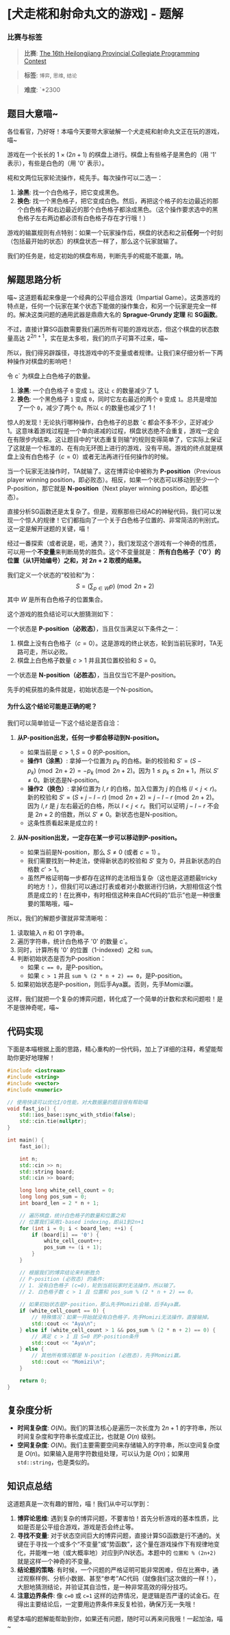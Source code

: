 # [犬走椛和射命丸文的游戏] - 题解

### 比赛与标签
> **比赛**: [The 16th Heilongjiang Provincial Collegiate Programming Contest](https://ac.nowcoder.com/acm/contest/33540)

> **标签**: `博弈`, `思维`, `结论`

> **难度**: `*2300

## 题目大意喵~

各位看官，乃好呀！本喵今天要带大家破解一个犬走椛和射命丸文正在玩的游戏，喵~

游戏在一个长长的 $1 \times (2n+1)$ 的棋盘上进行。棋盘上有些格子是黑色的（用 '1' 表示），有些是白色的（用 '0' 表示）。

椛和文两位玩家轮流操作，椛先手。每次操作可以二选一：
1.  **涂黑**: 找一个白色格子，把它变成黑色。
2.  **换色**: 找一个黑色格子，把它变成白色。然后，再把这个格子的左边最近的那个白色格子和右边最近的那个白色格子都涂成黑色。（这个操作要求选中的黑色格子左右两边都必须有白色格子存在才行哦！）

游戏的输赢规则有点特别：如果一个玩家操作后，棋盘的状态和之前**任何**一个时刻（包括最开始的状态）的棋盘状态一样了，那么这个玩家就输了。

我们的任务是，给定初始的棋盘布局，判断先手的椛能不能赢，呐。

## 解题思路分析

喵~ 这道题看起来像是一个经典的公平组合游戏（Impartial Game）。这类游戏的特点是，任何一个玩家在某个状态下能做的操作集合，和另一个玩家是完全一样的。解决这类问题的通用武器是鼎鼎大名的 **Sprague-Grundy 定理** 和 **SG函数**。

不过，直接计算SG函数需要我们遍历所有可能的游戏状态，但这个棋盘的状态数量高达 $2^{2n+1}$，实在是太多啦，我们的爪子可算不过来，喵~

所以，我们得另辟蹊径，寻找游戏中的不变量或者规律。让我们来仔细分析一下两种操作对棋盘的影响吧！

令 c` 为棋盘上白色格子的数量。
1.  **涂黑**: 一个白色格子 `0` 变成 `1`。这让 `c` 的数量减少了 1。
2.  **换色**: 一个黑色格子 `1` 变成 `0`，同时它左右最近的两个 `0` 变成 `1`。总共是增加了一个 `0`，减少了两个 `0`。所以 `c` 的数量也减少了 1！

惊人的发现！无论执行哪种操作，白色格子的总数 `c 都会不多不少，正好减少 1。这意味着游戏过程是一个单向递减的过程，棋盘状态绝不会重复，游戏一定会在有限步内结束。这让题目中的“状态重复则输”的规则变得简单了，它实际上保证了这就是一个标准的、在有向无环图上进行的游戏，没有平局。游戏的终点就是棋盘上没有白色格子（$c=0$）或者无法再进行任何操作的时候。

当一个玩家无法操作时，TA就输了。这在博弈论中被称为 **P-position**（Previous player winning position，即必败态）。相反，如果一个状态可以移动到至少一个P-position，那它就是 **N-position**（Next player winning position，即必胜态）。

直接分析SG函数还是太复杂了。但是，观察那些已经AC的神秘代码，我们可以发现一个惊人的规律！它们都指向了一个关于白色格子位置的、非常简洁的判别式。这一定是解开谜题的关键，喵！

经过一番探索（或者说是，呃，通灵？），我们发现这个游戏有一个神奇的性质，可以用一个**不变量**来判断局势的胜负。这个不变量就是：
**所有白色格子（'0'）的位置（从1开始编号）之和，对 $2n+2$ 取模的结果。**

我们定义一个状态的“校验和”为：
$$
S = \left( \sum_{p \in W} p \right) \pmod{2n+2}
$$
其中 $W$ 是所有白色格子的位置集合。

这个游戏的胜负结论可以大胆猜测如下：

一个状态是 **P-position（必败态）**，当且仅当满足以下条件之一：
1.  棋盘上没有白色格子（$c=0$）。这是游戏的终止状态，轮到当前玩家时，TA无路可走，所以必败。
2.  棋盘上白色格子数量 $c > 1$ 并且其位置校验和 $S=0$。

一个状态是 **N-position（必胜态）**，当且仅当它不是P-position。

先手的椛获胜的条件就是，初始状态是一个N-position。

#### 为什么这个结论可能是正确的呢？

我们可以简单验证一下这个结论是否自洽：
1.  **从P-position出发，任何一步都会移动到N-position。**
    -   如果当前是 $c>1, S=0$ 的P-position。
    -   **操作1（涂黑）**: 拿掉一个位置为 $p_k$ 的白格。新的校验和 $S' = (S - p_k) \pmod{2n+2} = -p_k \pmod{2n+2}$。因为 $1 \le p_k \le 2n+1$，所以 $S' \ne 0$。新状态是N-position。
    -   **操作2（换色）**: 拿掉位置为 $l, r$ 的白格，加入位置为 $j$ 的白格 ($l<j<r$)。新的校验和 $S' = (S + j - l - r) \pmod{2n+2} = j-l-r \pmod{2n+2}$。因为 $l,r$ 是 $j$ 左右最近的白格，所以 $l<j<r$。我们可以证明 $j-l-r$ 不会是 $2n+2$ 的倍数，所以 $S' \ne 0$。新状态也是N-position。
    -   这条性质看起来是成立的！

2.  **从N-position出发，一定存在某一步可以移动到P-position。**
    -   如果当前是N-position，那么 $S \ne 0$ (或者 $c=1$) 。
    -   我们需要找到一种走法，使得新状态的校验和 $S'$ 变为 0，并且新状态的白格数 $c' > 1$。
    -   虽然严格证明每一步都存在这样的走法相当复杂（这也是这道题最tricky的地方！），但我们可以通过打表或者对小数据进行归纳，大胆相信这个性质是成立的！在比赛中，有时相信这种来自AC代码的“启示”也是一种很重要的策略哦，喵~

所以，我们的解题步骤就非常清晰啦：
1.  读取输入 $n$ 和 01 字符串。
2.  遍历字符串，统计白色格子 '0' 的数量 c`。
3.  同时，计算所有 '0' 的位置（1-indexed）之和 `sum`。
4.  判断初始状态是否为P-position：
    -   如果 `c == 0`，是P-position。
    -   如果 `c > 1` 并且 `sum % (2 * n + 2) == 0`，是P-position。
5.  如果初始状态是P-position，则后手Aya赢。否则，先手Momizi赢。

这样，我们就把一个复杂的博弈问题，转化成了一个简单的计数和求和问题啦！是不是很神奇呢，喵~

## 代码实现

下面是本喵根据上面的思路，精心重构的一份代码，加上了详细的注释，希望能帮助你更好地理解！

```cpp
#include <iostream>
#include <string>
#include <vector>
#include <numeric>

// 使用快读可以优化I/O性能，对大数据量的题目很有帮助喵
void fast_io() {
    std::ios_base::sync_with_stdio(false);
    std::cin.tie(nullptr);
}

int main() {
    fast_io();

    int n;
    std::cin >> n;
    std::string board;
    std::cin >> board;

    long long white_cell_count = 0;
    long long pos_sum = 0;
    int board_len = 2 * n + 1;

    // 遍历棋盘，统计白色格子的数量和位置之和
    // 位置我们采用1-based indexing，即从1到2n+1
    for (int i = 0; i < board_len; ++i) {
        if (board[i] == '0') {
            white_cell_count++;
            pos_sum += (i + 1);
        }
    }

    // 根据我们的博弈结论来判断胜负
    // P-position (必败态) 的条件:
    // 1. 没有白色格子 (c=0)，轮到当前玩家时无法操作，所以输了。
    // 2. 白色格子数 c > 1 且 位置和 pos_sum % (2 * n + 2) == 0。
    
    // 如果初始状态是P-position，那么先手Momizi会输，后手Aya赢。
    if (white_cell_count == 0) {
        // 特殊情况：如果一开始就没有白色格子，先手Momizi无法操作，直接输掉。
        std::cout << "Aya\n";
    } else if (white_cell_count > 1 && pos_sum % (2 * n + 2) == 0) {
        // 满足 c > 1 且 S=0 的P-position条件
        std::cout << "Aya\n";
    } else {
        // 其他所有情况都是 N-position (必胜态)，先手Momizi赢。
        std::cout << "Momizi\n";
    }

    return 0;
}
```

## 复杂度分析

-   **时间复杂度**: $O(N)$。我们的算法核心是遍历一次长度为 $2n+1$ 的字符串，所以时间复杂度和字符串长度成正比，也就是 $O(n)$ 级别。
-   **空间复杂度**: $O(N)$。我们主要需要空间来存储输入的字符串，所以空间复杂度是 $O(n)$。如果输入是用字符数组处理，可以认为是 $O(n)$；如果用 `std::string`，也是类似的。

## 知识点总结

这道题真是一次有趣的冒险，喵！我们从中可以学到：

1.  **博弈论思维**: 遇到复杂的博弈问题，不要害怕！首先分析游戏的基本性质，比如是否是公平组合游戏，游戏是否会终止等。
2.  **寻找不变量**: 对于状态空间巨大的博弈问题，直接计算SG函数是行不通的。关键在于寻找一个或多个“不变量”或“势函数”，这个量在游戏操作下有规律地变化，并能唯一地（或大概率地）对应到P/N状态。本题中的 `位置和 % (2n+2)` 就是这样一个神奇的不变量。
3.  **结论题的策略**: 有时候，一个问题的严格证明可能非常困难，但在比赛中，通过观察样例、分析小数据、甚至“参考”AC代码（就像我们这次做的一样！），大胆地猜测结论，并验证其自洽性，是一种非常高效的得分技巧。
4.  **注意边界条件**: 像 `c=0` 或 `c=1` 这样的边界情况，是逻辑是否严谨的试金石。在得出主要结论后，一定要用边界条件来反复检验，确保万无一失哦！

希望本喵的题解能帮助到你，如果还有问题，随时可以再来问我哦！一起加油，喵~